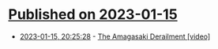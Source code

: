 # [Published on 2023-01-15](index.md)

* [2023-01-15, 20:25:28](https://news.ycombinator.com/item?id=34392947) - [The Amagasaki Derailment [video]](https://www.youtube.com/watch?v=vfWUgkWh784&list=UULFFXad0mx4WxY1fXdbvtg0CQ)
